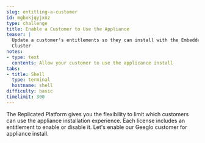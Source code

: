 ```yaml
---
slug: entitling-a-customer
id: mgbxkjqyjxoz
type: challenge
title: Enable a Customer to Use the Appliance
teaser: |
  Update a customer's entitlements so they can install with the Embedded
  Cluster
notes:
- type: text
  contents: Allow your customer to use the applicance install
tabs:
- title: Shell
  type: terminal
  hostname: shell
difficulty: basic
timelimit: 300
---
```


The Replicated Platform gives you the flexibility to limit which
customers can use the appliance installation experience. Each license
includes an entitlement to enable or disable it. Let's enable our
Geeglo customer for appliance install.

